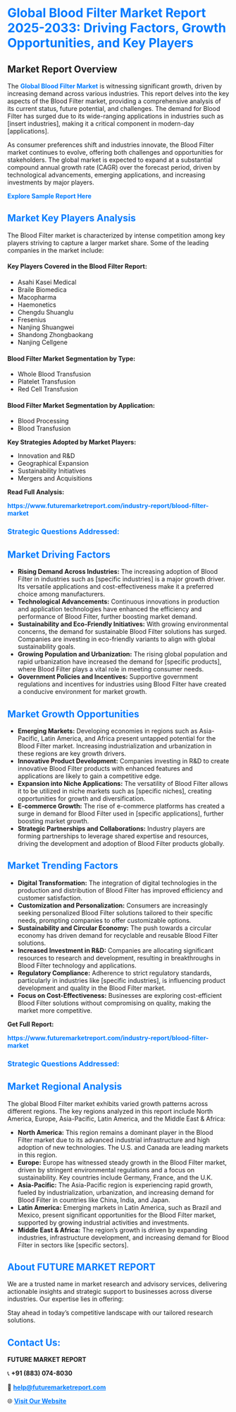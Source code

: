 <h1 style="color: #007BFF;">Global Blood Filter Market Report 2025-2033: Driving Factors, Growth Opportunities, and Key Players</h1>

<section id="overview">
<h2>Market Report Overview</h2>
<p>The <a href="https://www.futuremarketreport.com/industry-report/blood-filter-market" style="color: #007BFF; text-decoration: none;"><strong>Global Blood Filter Market</strong></a> is witnessing significant growth, driven by increasing demand across various industries. This report delves into the key aspects of the Blood Filter market, providing a comprehensive analysis of its current status, future potential, and challenges. The demand for Blood Filter has surged due to its wide-ranging applications in industries such as [insert industries], making it a critical component in modern-day [applications].</p>
<p>As consumer preferences shift and industries innovate, the Blood Filter market continues to evolve, offering both challenges and opportunities for stakeholders. The global market is expected to expand at a substantial compound annual growth rate (CAGR) over the forecast period, driven by technological advancements, emerging applications, and increasing investments by major players.</p>
</section>

<section id="overview">
<p><a href="https://www.futuremarketreport.com/request-sample/reportId=80203" style="color: #007BFF; text-decoration: none;"><strong>Explore Sample Report Here</strong></a></p>
</section>

<section id="key-players">
<h2 style="color: #007BFF;">Market Key Players Analysis</h2>
<p>The Blood Filter market is characterized by intense competition among key players striving to capture a larger market share. Some of the leading companies in the market include:</p>
<h4>Key Players Covered in the Blood Filter Report:</h4>
<ul><li>Asahi Kasei Medical</li><li>Braile Biomedica</li><li>Macopharma</li><li>Haemonetics</li><li>Chengdu Shuanglu</li><li>Fresenius</li><li>Nanjing Shuangwei</li><li>Shandong Zhongbaokang</li><li>Nanjing Cellgene</li></ul>
<h4>Blood Filter Market Segmentation by Type:</h4>
<ul><li>Whole Blood Transfusion</li><li>Platelet Transfusion</li><li>Red Cell Transfusion</li></ul>

<h4>Blood Filter Market Segmentation by Application:</h4>
<ul><li>Blood Processing</li><li>Blood Transfusion</li></ul>
<p><strong>Key Strategies Adopted by Market Players:</strong></p>
<ul>
<li>Innovation and R&D</li>
<li>Geographical Expansion</li>
<li>Sustainability Initiatives</li>
<li>Mergers and Acquisitions</li>
</ul>
</section>

<section>
<p><strong>Read Full Analysis: </strong></p><a href="https://www.futuremarketreport.com/industry-report/blood-filter-market" style="color: #007BFF; text-decoration: none;"><strong>https://www.futuremarketreport.com/industry-report/blood-filter-market</strong></a>
<h3 style="color: #007BFF;">Strategic Questions Addressed:</h3>
</section>

<section id="driving-factors">
<h2 style="color: #007BFF;">Market Driving Factors</h2>
<ul>
<li><strong>Rising Demand Across Industries:</strong> The increasing adoption of Blood Filter in industries such as [specific industries] is a major growth driver. Its versatile applications and cost-effectiveness make it a preferred choice among manufacturers.</li>
<li><strong>Technological Advancements:</strong> Continuous innovations in production and application technologies have enhanced the efficiency and performance of Blood Filter, further boosting market demand.</li>
<li><strong>Sustainability and Eco-Friendly Initiatives:</strong> With growing environmental concerns, the demand for sustainable Blood Filter solutions has surged. Companies are investing in eco-friendly variants to align with global sustainability goals.</li>
<li><strong>Growing Population and Urbanization:</strong> The rising global population and rapid urbanization have increased the demand for [specific products], where Blood Filter plays a vital role in meeting consumer needs.</li>
<li><strong>Government Policies and Incentives:</strong> Supportive government regulations and incentives for industries using Blood Filter have created a conducive environment for market growth.</li>
</ul>
</section>

<section id="growth-opportunities">
<h2 style="color: #007BFF;">Market Growth Opportunities</h2>
<ul>
<li><strong>Emerging Markets:</strong> Developing economies in regions such as Asia-Pacific, Latin America, and Africa present untapped potential for the Blood Filter market. Increasing industrialization and urbanization in these regions are key growth drivers.</li>
<li><strong>Innovative Product Development:</strong> Companies investing in R&D to create innovative Blood Filter products with enhanced features and applications are likely to gain a competitive edge.</li>
<li><strong>Expansion into Niche Applications:</strong> The versatility of Blood Filter allows it to be utilized in niche markets such as [specific niches], creating opportunities for growth and diversification.</li>
<li><strong>E-commerce Growth:</strong> The rise of e-commerce platforms has created a surge in demand for Blood Filter used in [specific applications], further boosting market growth.</li>
<li><strong>Strategic Partnerships and Collaborations:</strong> Industry players are forming partnerships to leverage shared expertise and resources, driving the development and adoption of Blood Filter products globally.</li>
</ul>
</section>

<section id="trending-factors">
<h2 style="color: #007BFF;">Market Trending Factors</h2>
<ul>
<li><strong>Digital Transformation:</strong> The integration of digital technologies in the production and distribution of Blood Filter has improved efficiency and customer satisfaction.</li>
<li><strong>Customization and Personalization:</strong> Consumers are increasingly seeking personalized Blood Filter solutions tailored to their specific needs, prompting companies to offer customizable options.</li>
<li><strong>Sustainability and Circular Economy:</strong> The push towards a circular economy has driven demand for recyclable and reusable Blood Filter solutions.</li>
<li><strong>Increased Investment in R&D:</strong> Companies are allocating significant resources to research and development, resulting in breakthroughs in Blood Filter technology and applications.</li>
<li><strong>Regulatory Compliance:</strong> Adherence to strict regulatory standards, particularly in industries like [specific industries], is influencing product development and quality in the Blood Filter market.</li>
<li><strong>Focus on Cost-Effectiveness:</strong> Businesses are exploring cost-efficient Blood Filter solutions without compromising on quality, making the market more competitive.</li>
</ul>
</section>

<section>
<p><strong>Get Full Report: </strong></p><a href="https://www.futuremarketreport.com/industry-report/blood-filter-market" style="color: #007BFF; text-decoration: none;"><strong>https://www.futuremarketreport.com/industry-report/blood-filter-market</strong></a>
<h3 style="color: #007BFF;">Strategic Questions Addressed:</h3>
</section>


<section id="regional-analysis">
<h2 style="color: #007BFF;">Market Regional Analysis</h2>
<p>The global Blood Filter market exhibits varied growth patterns across different regions. The key regions analyzed in this report include North America, Europe, Asia-Pacific, Latin America, and the Middle East & Africa:</p>
<ul>
<li><strong>North America:</strong> This region remains a dominant player in the Blood Filter market due to its advanced industrial infrastructure and high adoption of new technologies. The U.S. and Canada are leading markets in this region.</li>
<li><strong>Europe:</strong> Europe has witnessed steady growth in the Blood Filter market, driven by stringent environmental regulations and a focus on sustainability. Key countries include Germany, France, and the U.K.</li>
<li><strong>Asia-Pacific:</strong> The Asia-Pacific region is experiencing rapid growth, fueled by industrialization, urbanization, and increasing demand for Blood Filter in countries like China, India, and Japan.</li>
<li><strong>Latin America:</strong> Emerging markets in Latin America, such as Brazil and Mexico, present significant opportunities for the Blood Filter market, supported by growing industrial activities and investments.</li>
<li><strong>Middle East & Africa:</strong> The region’s growth is driven by expanding industries, infrastructure development, and increasing demand for Blood Filter in sectors like [specific sectors].</li>
</ul>
</section>

<footer>
<h2 style="color: #007BFF;">About FUTURE MARKET REPORT</h2>
<p>We are a trusted name in market research and advisory services, delivering actionable insights and strategic support to businesses across diverse industries. Our expertise lies in offering:</p>

<p>Stay ahead in today’s competitive landscape with our tailored research solutions.</p>

<h2 style="color: #007BFF;">Contact Us:</h2>
<p><strong>FUTURE MARKET REPORT</strong></p>
<p>📞 <strong>+91 (883) 074-8030</strong></p>
<p>📧 <strong><a href="mailto:help@futuremarketreport.com" style="color: #007BFF;">help@futuremarketreport.com</a></strong></p>
<p>🌐 <strong><a href="https://www.futuremarketreport.com/" style="color: #007BFF;">Visit Our Website</a></strong></p>
</footer>